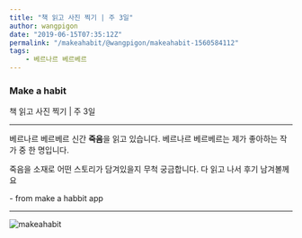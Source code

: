 ```yaml
---
title: "책 읽고 사진 찍기 | 주 3일"
author: wangpigon
date: "2019-06-15T07:35:12Z"
permalink: "/makeahabit/@wangpigon/makeahabit-1560584112"
tags:
	- 베르나르 베르베르
---
```

### Make a habit

책 읽고 사진 찍기 | 주 3일

---

베르나르 베르베르 신간 **죽음**을 읽고 있습니다. 베르나르 베르베르는 제가 좋아하는 작가 중 한 명입니다.

죽음을 소재로 어떤 스토리가 담겨있을지 무척 궁금합니다. 다 읽고 나서 후기 남겨볼께요

\- from make a habbit app

---

![makeahabit](https://steemitimages.com/300x0/https://s3.ap-northeast-2.amazonaws.com/img.passionbull.net/public/wangpigon/1560584110.jpg)